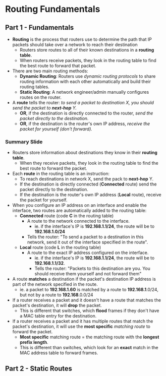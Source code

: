 # Routing Fundamentals

## Part 1 - Fundamentals

- **Routing** is the process that routers use to determine the path that IP packets should take over a network to reach their destination
  - Routers store routes to all of their known destinations in a **routing table**.
  - When routers receive packets, they look in the routing table to find the best route to forward that packet.
- There are two main routing methods:
  - **Dynamic Routing**: Routers use *dynamic routing protocols* to share routing information with each other automatically and build their routing tables.
  - **Static Routing**: A network engineer/admin manually configures routes on the router.
- A **route** tells the router: *to send a packet to destination X, you should send the packet to **next-hop** Y.*
  - **OR**, if the destination is directly connected to the router, *send the packet directly to the destination.*
  - **OR**, if the destination is the router's own IP address, *receive the packet for yourself (don't forward).*

### Summary Slide

- Routers store information about destinations they know in their **routing table**.
  - When they receive packets, they look in the routing table to find the best route to forward the packet.
- Each **route** in the routing table is an instruction:
  - To reach destinations in network X, send the pack to **next-hop** Y.
  - If the destination is directly connected (**Connected** route) send the packet directly to the destination.
  - If the destination is the router's own IP address (**Local** route), receive the packet for yourself.
- When you configure an IP address on an interface and enable the interface, two routes are automatically added to the routing table:
  - **Connected** route (code **C** in the routing table)
    - A route to the network connected to the interface.
      - ie. if the interface's IP is **192.168.1.1/24**, the route will be to **192.168.1.0/24**
    - Tells the router: "To send a packet to a destination in this network, send it out of the interface specified in the route".
  - **Local** route (code **L** in the routing table)
    - A route to the exact IP address configured on the interface.
      - ie. if the interface's IP is **192.168.1.1/24**, the route will be to **192.168.1.1/32**.
      - Tells the router: "Packets to this destination are you. You should receive them yourself and not forward them"
- A route **matches** a destination if the packet's destination IP address is part of the network specified in the route.
  - ie. a packet to **192.168.1.60** is matched by a route to **192.168.1**.0/24, but not by a route to **192.168**.0.0/24
- If a router receives a packet and it doesn't have a route that matches the packet's destination, it will **drop** the packet.
  - This is different that switches, which **flood** frames if they don't have a MAC table entry for the destination.
- If a router receives a packet and it has multiple routes that match the packet's destination, it will use the **most specific** *matching route* to forward the packet.
  - **Most specific** matching route = the matching route with the **longest prefix length**.
  - This is different than switches, which look for an **exact** match in the MAC address table to forward frames.

## Part 2 - Static Routes

